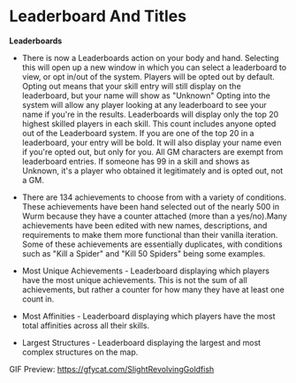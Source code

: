 # Leaderboard And Titles

**Leaderboards**

- There is now a Leaderboards action on your body and hand.
Selecting this will open up a new window in which you can select a leaderboard to view, or opt in/out of the system.
Players will be opted out by default. Opting out means that your skill entry will still display on the leaderboard, but your name will show as "Unknown"
Opting into the system will allow any player looking at any leaderboard to see your name if you're in the results.
Leaderboards will display only the top 20 highest skilled players in each skill. This count includes anyone opted out of the Leaderboard system.
If you are one of the top 20 in a leaderboard, your entry will be bold. It will also display your name even if you're opted out, but only for you.
All GM characters are exempt from leaderboard entries. If someone has 99 in a skill and shows as Unknown, it's a player who obtained it legitimately and is opted out, not a GM.

- There are 134 achievements to choose from with a variety of conditions. These achievements have been hand selected out of the nearly 500 in Wurm because they have a counter attached (more than a yes/no).Many achievements have been edited with new names, descriptions, and requirements to make them more functional than their vanilla iteration. Some of these achievements are essentially duplicates, with conditions such as "Kill a Spider" and "Kill 50 Spiders" being some examples.

- Most Unique Achievements - Leaderboard displaying which players have the most unique achievements. This is not the sum of all achievements, but rather a counter for how many they have at least one count in.

- Most Affinities - Leaderboard displaying which players have the most total affinities across all their skills.

- Largest Structures - Leaderboard displaying the largest and most complex structures on the map.

GIF Preview: https://gfycat.com/SlightRevolvingGoldfish
